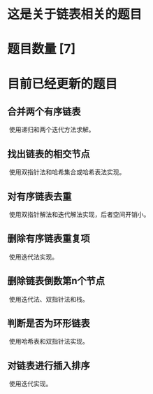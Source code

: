 <!--
 * @Author: chenbei
 * @Date: 2022-02-28 08:18:57
 * @LastEditTime: 2022-03-16 08:25:12
 * @Description: linkedList's readme.md
 * @FilePath: \myLeetCode\linkedList\readme.md
 * A boy without dreams
-->
# 这是关于链表相关的题目

# 题目数量 [7]

# 目前已经更新的题目

## 合并两个有序链表

​		使用递归和两个迭代方法求解。

## 找出链表的相交节点

​		使用双指针法和哈希集合或哈希表法实现。

## 对有序链表去重

​		使用双指针解法和迭代解法实现，后者空间开销小。

## 删除有序链表重复项

​		使用迭代法实现。

## 删除链表倒数第n个节点

​		使用迭代法、双指针法和栈。

## 判断是否为环形链表

​		使用哈希表和双指针法实现。

## 对链表进行插入排序

​		使用迭代实现。
